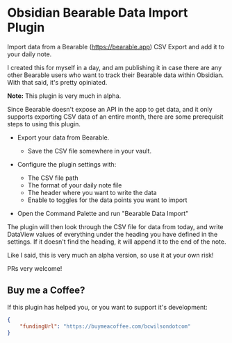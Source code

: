 # Obsidian Bearable Data Import Plugin

Import data from a Bearable (https://bearable.app) CSV Export and add it to your daily note.

I created this for myself in a day, and am publishing it in case there are any other Bearable users who want to track their Bearable data within Obsidian. With that said, it's pretty opiniated.

**Note:** This plugin is very much in alpha. 

Since Bearable doesn't expose an API in the app to get data, and it only supports exporting CSV data of an entire month, there are some prerequisit steps to using this plugin.

- Export your data from Bearable.
  - Save the CSV file somewhere in your vault.

- Configure the plugin settings with:
  - The CSV file path
  - The format of your daily note file
  - The header where you want to write the data
  - Enable to toggles for the data points you want to import

- Open the Command Palette and run "Bearable Data Import"

The plugin will then look through the CSV file for data from today, and write DataView values of everything under the heading you have defined in the settings. If it doesn't find the heading, it will append it to the end of the note.

Like I said, this is very much an alpha version, so use it at your own risk!

PRs very welcome!

## Buy me a Coffee?
If this plugin has helped you, or you want to support it's development:

```json
{
    "fundingUrl": "https://buymeacoffee.com/bcwilsondotcom"
}
```
